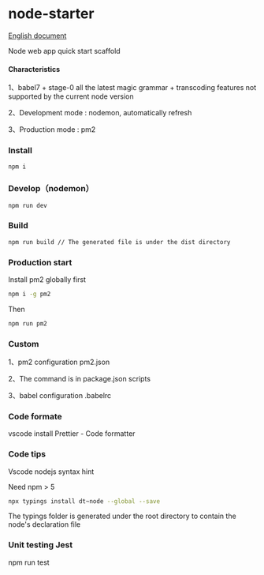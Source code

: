 # node-starter

[English document](./README_EN.md)

Node web app quick start scaffold

#### Characteristics

1、babel7 + stage-0 all the latest magic grammar + transcoding features not supported by the current node version

2、Development mode : nodemon, automatically refresh

3、Production mode : pm2

### Install

```bash
npm i
```

### Develop（nodemon）

```bash
npm run dev
```

### Build

```bash
npm run build // The generated file is under the dist directory
```

### Production start

Install pm2 globally first

```bash
npm i -g pm2
```

Then

```bash
npm run pm2
```

### Custom

1、pm2 configuration pm2.json

2、The command is in package.json scripts

3、babel configuration .babelrc

### Code formate

vscode install Prettier - Code formatter

### Code tips

Vscode nodejs syntax hint

Need npm > 5

```bash
npx typings install dt~node --global --save
```

The typings folder is generated under the root directory to contain the node's declaration file

### Unit testing Jest

npm run test
